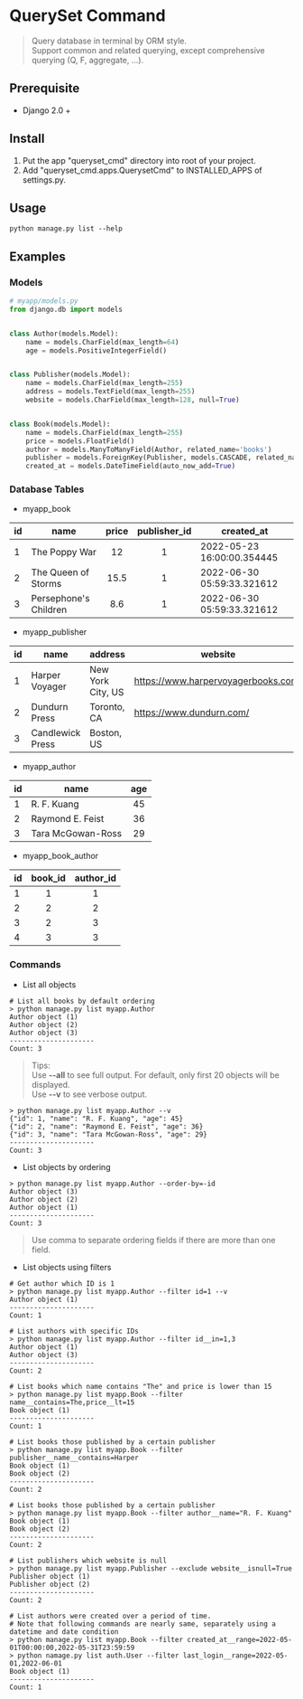 # QuerySet Command
> Query database in terminal by ORM style. <br>
> Support common and related querying, except comprehensive querying (Q, F, aggregate, ...).

## Prerequisite
- Django 2.0 +

## Install
1. Put the app "queryset_cmd" directory into root of your project.
2. Add "queryset_cmd.apps.QuerysetCmd" to INSTALLED_APPS of settings.py.

## Usage
```shell
python manage.py list --help
```

## Examples
### Models
```python
# myapp/models.py
from django.db import models


class Author(models.Model):
    name = models.CharField(max_length=64)
    age = models.PositiveIntegerField()


class Publisher(models.Model):
    name = models.CharField(max_length=255)
    address = models.TextField(max_length=255)
    website = models.CharField(max_length=128, null=True)


class Book(models.Model):
    name = models.CharField(max_length=255)
    price = models.FloatField()
    author = models.ManyToManyField(Author, related_name='books')
    publisher = models.ForeignKey(Publisher, models.CASCADE, related_name='books')
    created_at = models.DateTimeField(auto_now_add=True)
```
### Database Tables
- myapp_book

| id  | name                  | price  | publisher_id | created_at                 |
|:----|-----------------------|:------:|:------------:|----------------------------|
| 1   | The Poppy War         |   12   |      1       | 2022-05-23 16:00:00.354445 |
| 2   | The Queen of Storms   |  15.5  |      1       | 2022-06-30 05:59:33.321612 |
| 3   | Persephone's Children |  8.6   |      1       | 2022-06-30 05:59:33.321612 |

- myapp_publisher

| id  | name             | address           | website                             | 
|-----|------------------|-------------------|-------------------------------------|
| 1   | Harper Voyager   | New York City, US | https://www.harpervoyagerbooks.com/ |
| 2   | Dundurn Press    | Toronto, CA       | https://www.dundurn.com/            |
| 3   | Candlewick Press | Boston, US        | <null>                              |

- myapp_author

| id  | name              | age |
|-----|-------------------|:---:|
| 1   | R. F. Kuang       | 45  |
| 2   | Raymond E. Feist  | 36  |
| 3   | Tara McGowan-Ross | 29  |

- myapp_book_author

| id  | book_id  | author_id |
|-----|:--------:|:---------:|
| 1   |    1     |     1     |
| 2   |    2     |     2     |
| 3   |    2     |     3     |
| 4   |    3     |     3     |

### Commands
- List all objects
```shell
# List all books by default ordering
> python manage.py list myapp.Author
Author object (1)
Author object (2)
Author object (3)
---------------------
Count: 3
```
> Tips: <br>
> Use **--all** to see full output. For default, only first 20 objects will be displayed. <br>
> Use **--v** to see verbose output. <br>

```shell
> python manage.py list myapp.Author --v
{"id": 1, "name": "R. F. Kuang", "age": 45}
{"id": 2, "name": "Raymond E. Feist", "age": 36}
{"id": 3, "name": "Tara McGowan-Ross", "age": 29}
---------------------
Count: 3
```

- List objects by ordering
```shell
> python manage.py list myapp.Author --order-by=-id
Author object (3)
Author object (2)
Author object (1)
---------------------
Count: 3
```
> Use comma to separate ordering fields if there are more than one field.

- List objects using filters
```shell
# Get author which ID is 1
> python manage.py list myapp.Author --filter id=1 --v
Author object (1)
---------------------
Count: 1
```

```shell
# List authors with specific IDs
> python manage.py list myapp.Author --filter id__in=1,3
Author object (1)
Author object (3)
---------------------
Count: 2
```

```shell
# List books which name contains "The" and price is lower than 15
> python manage.py list myapp.Book --filter name__contains=The,price__lt=15
Book object (1)
---------------------
Count: 1
```

```shell
# List books those published by a certain publisher
> python manage.py list myapp.Book --filter publisher__name__contains=Harper
Book object (1)
Book object (2)
---------------------
Count: 2
```

```shell
# List books those published by a certain publisher
> python manage.py list myapp.Book --filter author__name="R. F. Kuang"
Book object (1)
Book object (2)
---------------------
Count: 2
```

```shell
# List publishers which website is null
> python manage.py list myapp.Publisher --exclude website__isnull=True
Publisher object (1)
Publisher object (2)
---------------------
Count: 2
```

```shell
# List authors were created over a period of time.
# Note that following commands are nearly same, separately using a datetime and date condition
> python manage.py list myapp.Book --filter created_at__range=2022-05-01T00:00:00,2022-05-31T23:59:59
> python namage.py list auth.User --filter last_login__range=2022-05-01,2022-06-01
Book object (1)
---------------------
Count: 1
```
